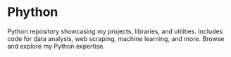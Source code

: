 # Phython
Python repository showcasing my projects, libraries, and utilities. Includes code for data analysis, web scraping, machine learning, and more. Browse and explore my Python expertise.
